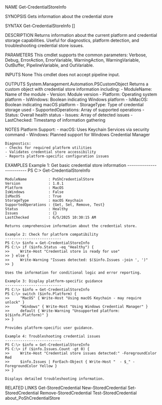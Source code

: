 NAME
    Get-CredentialStoreInfo

SYNOPSIS
    Gets information about the credential store

SYNTAX
    Get-CredentialStoreInfo [<CommonParameters>]

DESCRIPTION
    Returns information about the current platform and credential storage capabilities.
    Useful for diagnostics, platform detection, and troubleshooting credential store issues.

PARAMETERS
    <CommonParameters>
        This cmdlet supports the common parameters: Verbose, Debug,
        ErrorAction, ErrorVariable, WarningAction, WarningVariable,
        OutBuffer, PipelineVariable, and OutVariable.

INPUTS
    None
        This cmdlet does not accept pipeline input.

OUTPUTS
    System.Management.Automation.PSCustomObject
        Returns a custom object with credential store information including:
        - ModuleName: Name of the module
        - Version: Module version
        - Platform: Operating system platform
        - IsWindows: Boolean indicating Windows platform
        - IsMacOS: Boolean indicating macOS platform
        - StorageType: Type of credential storage used
        - SupportedOperations: Array of supported operations
        - Status: Overall health status
        - Issues: Array of detected issues
        - LastChecked: Timestamp of information gathering

NOTES
    Platform Support:
    - macOS: Uses Keychain Services via security command
    - Windows: Planned support for Windows Credential Manager

    Diagnostics:
    - Checks for required platform utilities
    - Validates credential store accessibility
    - Reports platform-specific configuration issues

EXAMPLES
    Example 1: Get basic credential store information
    -------------------------- 
    PS C:\> Get-CredentialStoreInfo

    ModuleName          : PoShCredentialStore
    Version             : 1.0.1
    Platform            : MacOS
    IsWindows           : False
    IsMacOS             : True
    StorageType         : macOS Keychain
    SupportedOperations : {Get, Set, Remove, Test}
    Status              : Healthy
    Issues              : {}
    LastChecked         : 6/5/2025 10:30:15 AM

    Returns comprehensive information about the credential store.

    Example 2: Check for platform compatibility
    -------------------------- 
    PS C:\> $info = Get-CredentialStoreInfo
    PS C:\> if ($info.Status -eq "Healthy") {
    >>     Write-Host "Credential store is ready for use"
    >> } else {
    >>     Write-Warning "Issues detected: $($info.Issues -join ', ')"
    >> }

    Uses the information for conditional logic and error reporting.

    Example 3: Display platform-specific guidance
    -------------------------- 
    PS C:\> $info = Get-CredentialStoreInfo
    PS C:\> switch ($info.Platform) {
    >>     "MacOS" { Write-Host "Using macOS Keychain - may require unlock" }
    >>     "Windows" { Write-Host "Using Windows Credential Manager" }
    >>     default { Write-Warning "Unsupported platform: $($info.Platform)" }
    >> }

    Provides platform-specific user guidance.

    Example 4: Troubleshooting credential issues
    -------------------------- 
    PS C:\> $info = Get-CredentialStoreInfo
    PS C:\> if ($info.Issues.Count -gt 0) {
    >>     Write-Host "Credential store issues detected:" -ForegroundColor Red
    >>     $info.Issues | ForEach-Object { Write-Host "  - $_" -ForegroundColor Yellow }
    >> }

    Displays detailed troubleshooting information.

RELATED LINKS
    Get-StoredCredential
    New-StoredCredential
    Set-StoredCredential
    Remove-StoredCredential
    Test-StoredCredential
    about_PoShCredentialStore

